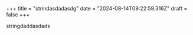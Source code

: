 +++
title = "strindasdadasdg"
date = "2024-08-14T09:22:59.316Z"
draft = false
+++

  stringdaddasdads
        
